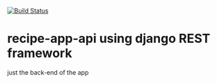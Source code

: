 [![Build Status](https://travis-ci.com/marius1989D/recipe-app-api.svg?branch=master)](https://travis-ci.com/marius1989D/recipe-app-api)

# recipe-app-api using django REST framework

just the back-end of the app
